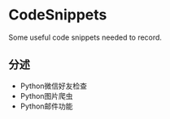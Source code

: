 # CodeSnippets
Some useful code snippets needed to record.

## 分述

* Python微信好友检查
* Python图片爬虫
* Python邮件功能
